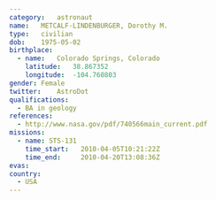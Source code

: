```yaml
---
category:	astronaut
name:	METCALF-LINDENBURGER, Dorothy M.
type:	civilian
dob:	1975-05-02
birthplace:
  - name:	Colorado Springs, Colorado
    latitude:	38.867352
    longitude:	-104.760803
gender:	Female
twitter:	AstroDot
qualifications:
  - BA in geology
references:
  - http://www.nasa.gov/pdf/740566main_current.pdf
missions:
  - name: STS-131
    time_start:   2010-04-05T10:21:22Z
    time_end:     2010-04-20T13:08:36Z
evas:
country:
  - USA
---
```

